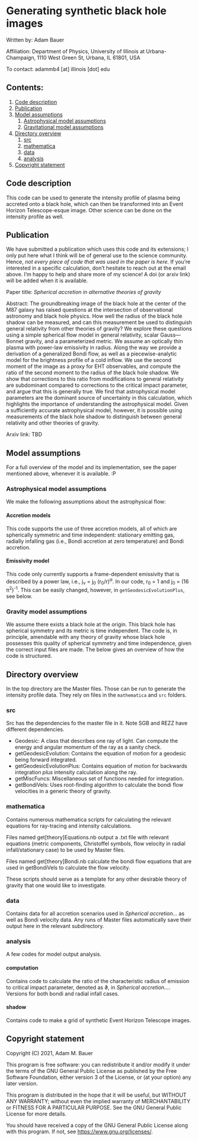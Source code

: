 # Generating synthetic black hole images
Written by: Adam Bauer

Affiliation: Department of Physics, University of Illinois at Urbana-Champaign, 1110 West Green St, Urbana, IL 61801, USA

To contact: adammb4 [at] illinois [dot] edu

## Contents:
1. [Code description](#codedesc)
2. [Publication](#pubs)
3. [Model assumptions](#ass)
   1. [Astrophysical model assumptions](#astroass)
   2. [Gravitational model assumptions](#gravass)
4. [Directory overview](#directover)
   1. [src](#src)
   2. [mathematica](#math)
   3. [data](#data)
   4. [analysis](#anal)
6. [Copyright statement](#dontgetgot)

## Code description <a name="codedesc"></a>
This code can be used to generate the intensity profile of plasma being accreted onto a black hole, which can then be transformed into an Event Horizon Telescope-esque image. Other science can be done on the intensity profile as well. 

## Publication <a name="pubs"></a>
We have submitted a publication which uses this code and its extensions; I only put here what I think will be of general use to the science community. Hence, *not every piece of code that was used in the paper is here.* If you’re interested in a specific calculation, don’t hesitate to reach out at the email above. I’m happy to help and share more of my science! A doi (or arxiv link) will be added when it is available. 

Paper title: *Spherical accretion in alternative theories of gravity*

Abstract: The groundbreaking image of the black hole at the center of the M87 galaxy has raised questions at the intersection of observational astronomy and black hole physics. How well the radius of the black hole shadow can be measured, and can this measurement be used to distinguish general relativity from other theories of gravity? We explore these questions using a simple spherical flow model in general relativity, scalar Gauss—Bonnet gravity, and a parameterized metric. We assume an optically thin plasma with power-law emissivity in radius. Along the way we provide a derivation of a generalized Bondi flow, as well as a piecewise-analytic model for the brightness profile of a cold inflow. We use the second moment of the image as a proxy for EHT observables, and compute the ratio of the second moment to the radius of the black hole shadow.   We show that corrections to this ratio from modifications to general relativity are subdominant compared to corrections to the critical impact parameter, and argue that this is generally true.  We find that astrophysical model parameters are the dominant source of uncertainty in this calculation, which highlights the importance of understanding the astrophysical model. Given a sufficiently accurate astrophysical model, however, it is possible using measurements of the black hole shadow to distinguish between general relativity and other theories of gravity.

Arxiv link: TBD

## Model assumptions <a name="ass"></a>
For a full overview of the model and its implementation, see the paper mentioned above, whenever it is available. :P

### Astrophysical model assumptions <a name="astroass"></a>
We make the following assumptions about the astrophysical flow:

#### Accretion models
This code supports the use of three accretion models, all of which are spherically symmetric and time independent: stationary emitting gas, radially infalling gas (i.e., Bondi accretion at zero temperature) and Bondi accretion. 

#### Emissivity model

This code only currently supports a frame-dependent emissivity that is described by a power law, i.e.,
j<sub>&nu;</sub> = j<sub>0</sub> (r<sub>0</sub>/r)<sup>&alpha;</sup>.
In our code,
r<sub>0</sub> = 1 and j<sub>0</sub> = (16 &pi;<sup>2</sup>)<sup>-1</sup>. This can be easily changed, however, in ```getGeodesicEvolutionPlus```, see below.

### Gravity model assumptions <a name="gravass"></a>
We assume there exists a black hole at the origin. This black hole has spherical symmetry and its metric is time independent. The code is, in principle, amendable with any theory of gravity whose black hole possesses this quality of spherical symmetry and time independence, given the correct input files are made. The below gives an overview of how the code is structured.

## Directory overview <a name="directover"></a>
In the top directory are the Master files. Those can be run to generate the intensity profile data. They rely on files in the ```mathematica``` and ```src``` folders.

### src <a name="src"></a>
Src has the dependencies fo the master file in it. Note SGB and REZZ have different dependencies. 
- Geodesic: A class that describes one ray of light. Can compute the energy and angular momentum of the ray as a sanity check.
- getGeodesicEvolution: Contains the equation of motion for a geodesic being forward integrated.
- getGeodesicEvolutionPlus: Contains equation of motion for backwards integration *plus* intensity calculation along the ray. 
- getMiscFuncs: Miscellaneous set of functions needed for integration.
- getBondiVels: Uses root-finding algorithm to calculate the bondi flow velocities in a generic theory of gravity.

### mathematica <a name="math"></a>
Contains numerous mathematica scripts for calculating the relevant equations for ray-tracing and intensity calculations. 

Files named get[theory]Equations.nb output a .txt file with relevant equations (metric components, Christoffel symbols, flow velocity in radial infall/stationary case) to be used by Master files.

Files named get[theory]Bondi.nb calculate the bondi flow equations that are used in getBondiVels to calculate the flow velocity.

These scripts should serve as a template for any other desirable theory of gravity that one would like to investigate.

### data <a name="data"></a>
Contains data for all accretion scenarios used in *Spherical accretion…* as well as Bondi velocity data. Any runs of Master files automatically save their output here in the relevant subdirectory.

### analysis <a name="anal"></a>
A few codes for model output analysis. 

#### computation
Contains code to calculate the ratio of the characteristic radius of emission to critical impact parameter, denoted as &vartheta;, in *Spherical accretion…*. Versions for both bondi and radial infall cases.

#### shadow
Contains code to make a grid of synthetic Event Horizon Telescope images.

## Copyright statement <a name="dontgetgot"></a>
Copyright (C) 2021, Adam M. Bauer

This program is free software: you can redistribute it and/or modify it under the terms of the GNU General Public License as published by the Free Software Foundation, either version 3 of the License, or (at your option) any later version.

This program is distributed in the hope that it will be useful, but WITHOUT ANY WARRANTY; without even the implied warranty of MERCHANTABILITY or FITNESS FOR A PARTICULAR PURPOSE.  See the GNU General Public License for more details.

You should have received a copy of the GNU General Public License along with this program.  If not, see <https://www.gnu.org/licenses/>.
